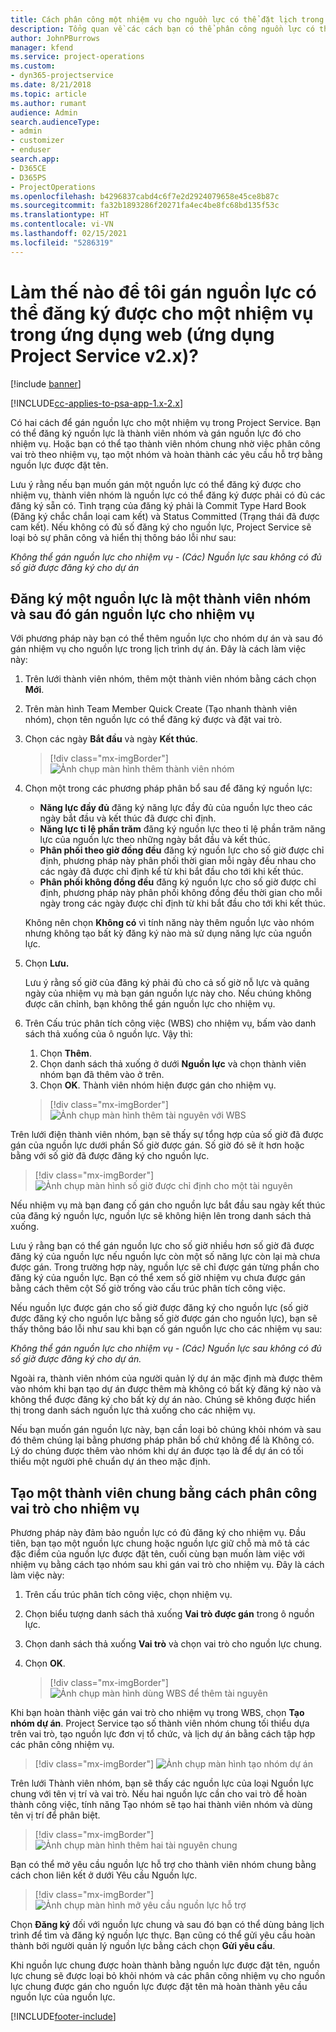 ```yaml
---
title: Cách phân công một nhiệm vụ cho nguồn lực có thể đặt lịch trong ứng dụng web
description: Tổng quan về các cách bạn có thể phân công nguồn lực có thể đặt lịch.
author: JohnPBurrows
manager: kfend
ms.service: project-operations
ms.custom:
- dyn365-projectservice
ms.date: 8/21/2018
ms.topic: article
ms.author: rumant
audience: Admin
search.audienceType:
- admin
- customizer
- enduser
search.app:
- D365CE
- D365PS
- ProjectOperations
ms.openlocfilehash: b4296837cabd4c6f7e2d2924079658e45ce8b87c
ms.sourcegitcommit: fa32b1893286f20271fa4ec4be8fc68bd135f53c
ms.translationtype: HT
ms.contentlocale: vi-VN
ms.lasthandoff: 02/15/2021
ms.locfileid: "5286319"
---
```

# <a name="how-do-i-assign-a-bookable-resource-to-a-task-in-the-web-app-project-service-app-v2x"></a>Làm thế nào để tôi gán nguồn lực có thể đăng ký được cho một nhiệm vụ trong ứng dụng web (ứng dụng Project Service v2.x)?

[!include [banner](../includes/psa-now-project-operations.md)]

[!INCLUDE[cc-applies-to-psa-app-1.x-2.x](../includes/cc-applies-to-psa-app-1x-2x.md)]

Có hai cách để gán nguồn lực cho một nhiệm vụ trong Project Service. Bạn có thể đăng ký nguồn lực là thành viên nhóm và gán nguồn lực đó cho nhiệm vụ. Hoặc bạn có thể tạo thành viên nhóm chung nhờ việc phân công vai trò theo nhiệm vụ, tạo một nhóm và hoàn thành các yêu cầu hỗ trợ bằng nguồn lực được đặt tên.

Lưu ý rằng nếu bạn muốn gán một nguồn lực có thể đăng ký được cho nhiệm vụ, thành viên nhóm là nguồn lực có thể đăng ký được phải có đủ các đăng ký sẵn có. Tình trạng của đăng ký phải là Commit Type Hard Book (Đăng ký chắc chắn loại cam kết) và Status Committed (Trạng thái đã được cam kết). Nếu không có đủ số đăng ký cho nguồn lực, Project Service sẽ loại bỏ sự phân công và hiển thị thông báo lỗi như sau:

*Không thể gán nguồn lực cho nhiệm vụ - (Các) Nguồn lực sau không có đủ số giờ được đăng ký cho dự án*

## <a name="book-a-resource-as-a-team-member-and-then-assign-the-resource-to-a-task"></a>Đăng ký một nguồn lực là một thành viên nhóm và sau đó gán nguồn lực cho nhiệm vụ

Với phương pháp này bạn có thể thêm nguồn lực cho nhóm dự án và sau đó gán nhiệm vụ cho nguồn lực trong lịch trình dự án. Đây là cách làm việc này:
1.  Trên lưới thành viên nhóm, thêm một thành viên nhóm bằng cách chọn **Mới**.
2.  Trên màn hình Team Member Quick Create (Tạo nhanh thành viên nhóm), chọn tên nguồn lực có thể đăng ký được và đặt vai trò.
3.  Chọn các ngày **Bắt đầu** và ngày **Kết thúc**.

    > [!div class="mx-imgBorder"] 
    > ![Ảnh chụp màn hình thêm thành viên nhóm](media/FAQ-Resources-to-Tasks2-1.png "Ảnh chụp màn hình thêm thành viên nhóm")
 
4.  Chọn một trong các phương pháp phân bổ sau để đăng ký nguồn lực:
    - **Năng lực đầy đủ** đăng ký năng lực đầy đủ của nguồn lực theo các ngày bắt đầu và kết thúc đã được chỉ định.
    - **Năng lực tỉ lệ phần trăm** đăng ký nguồn lực theo tỉ lệ phần trăm năng lực của nguồn lực theo những ngày bắt đầu và kết thúc.
    - **Phân phối theo giờ đồng đều** đăng ký nguồn lực cho số giờ được chỉ định, phương pháp này phân phối thời gian mỗi ngày đều nhau cho các ngày đã được chỉ định kể từ khi bắt đầu cho tới khi kết thúc.
    - **Phân phối không đồng đều** đăng ký nguồn lực cho số giờ được chỉ định, phương pháp này phân phối không đồng đều thời gian cho mỗi ngày trong các ngày được chỉ định từ khi bắt đầu cho tới khi kết thúc.

    Không nên chọn **Không có** vì tính năng này thêm nguồn lực vào nhóm nhưng không tạo bất kỳ đăng ký nào mà sử dụng năng lực của nguồn lực.
5.  Chọn **Lưu.**

    Lưu ý rằng số giờ của đăng ký phải đủ cho cả số giờ nỗ lực và quãng ngày của nhiệm vụ mà bạn gán nguồn lực này cho. Nếu chúng không được căn chỉnh, bạn không thể gán nguồn lực cho nhiệm vụ.

6.  Trên Cấu trúc phân tích công việc (WBS) cho nhiệm vụ, bấm vào danh sách thả xuống của ô nguồn lực. Vậy thì: 

    1. Chọn **Thêm**.
    2. Chọn danh sách thả xuống ở dưới **Nguồn lực** và chọn thành viên nhóm bạn đã thêm vào ở trên.
    3. Chọn **OK**. Thành viên nhóm hiện được gán cho nhiệm vụ.

    > [!div class="mx-imgBorder"] 
    > ![Ảnh chụp màn hình thêm tài nguyên với WBS](media/FAQ-Resources-to-Tasks2-2.png "Ảnh chụp màn hình thêm tài nguyên với WBS")
 
Trên lưới điện thành viên nhóm, bạn sẽ thấy sự tổng hợp của số giờ đã được gán của nguồn lực dưới phần Số giờ được gán. Số giờ đó sẽ ít hơn hoặc bằng với số giờ đã được đăng ký cho nguồn lực. 

> [!div class="mx-imgBorder"] 
> ![Ảnh chụp màn hình số giờ được chỉ định cho một tài nguyên](media/FAQ-Resources-to-Tasks2-3.png "Ảnh chụp màn hình số giờ được chỉ định cho một tài nguyên")
 
Nếu nhiệm vụ mà bạn đang cố gán cho nguồn lực bắt đầu sau ngày kết thúc của đăng ký nguồn lực, nguồn lực sẽ không hiện lên trong danh sách thả xuống.

Lưu ý rằng bạn có thể gán nguồn lực cho số giờ nhiều hơn số giờ đã được đăng ký của nguồn lực nếu nguồn lực còn một số năng lực còn lại mà chưa được gán. Trong trường hợp này, nguồn lực sẽ chỉ được gán từng phần cho đăng ký của nguồn lực. Bạn có thể xem số giờ nhiệm vụ chưa được gán bằng cách thêm cột Số giờ trống vào cấu trúc phân tích công việc.

Nếu nguồn lực được gán cho số giờ được đăng ký cho nguồn lực (số giờ được đăng ký cho nguồn lực bằng số giờ được gán cho nguồn lực), bạn sẽ thấy thông báo lỗi như sau khi bạn cố gán nguồn lực cho các nhiệm vụ sau:

*Không thể gán nguồn lực cho nhiệm vụ - (Các) Nguồn lực sau không có đủ số giờ được đăng ký cho dự án.*

Ngoài ra, thành viên nhóm của người quản lý dự án mặc định mà được thêm vào nhóm khi bạn tạo dự án được thêm mà không có bất kỳ đăng ký nào và không thể được đăng ký cho bất kỳ dự án nào. Chúng sẽ không được hiển thị trong danh sách nguồn lực thả xuống cho các nhiệm vụ.

Nếu bạn muốn gán nguồn lực này, bạn cần loại bỏ chúng khỏi nhóm và sau đó thêm chúng lại bằng phương pháp phân bổ chứ không để là Không có. Lý do chúng được thêm vào nhóm khi dự án được tạo là để dự án có tối thiểu một người phê chuẩn dự án theo mặc định.

## <a name="create-a-generic-team-member-through-role-assignment-on-tasks"></a>Tạo một thành viên chung bằng cách phân công vai trò cho nhiệm vụ

Phương pháp này đảm bảo nguồn lực có đủ đăng ký cho nhiệm vụ. Đầu tiên, bạn tạo một nguồn lực chung hoặc nguồn lực giữ chỗ mà mô tả các đặc điểm của nguồn lực được đặt tên, cuối cùng bạn muốn làm việc với nhiệm vụ bằng cách tạo nhóm sau khi gán vai trò cho nhiệm vụ. Đây là cách làm việc này:

1. Trên cấu trúc phân tích công việc, chọn nhiệm vụ.
2. Chọn biểu tượng danh sách thả xuống **Vai trò được gán** trong ô nguồn lực.
3. Chọn danh sách thả xuống **Vai trò** và chọn vai trò cho nguồn lực chung.
4. Chọn **OK**.

    > [!div class="mx-imgBorder"] 
    > ![Ảnh chụp màn hình dùng WBS để thêm tài nguyên](media/FAQ-Resources-to-Tasks2-4.png "Ảnh chụp màn hình dùng WBS để thêm tài nguyên")
 
Khi bạn hoàn thành việc gán vai trò cho nhiệm vụ trong WBS, chọn **Tạo nhóm dự án**. Project Service tạo số thành viên nhóm chung tối thiểu dựa trên vai trò, tạo nguồn lực đơn vị tổ chức, và lịch dự án bằng cách tập hợp các phân công nhiệm vụ.

> [!div class="mx-imgBorder"] 
> ![Ảnh chụp màn hình tạo nhóm dự án](media/FAQ-Resources-to-Tasks2-5.png "Ảnh chụp màn hình tạo nhóm dự án")
 
Trên lưới Thành viên nhóm, bạn sẽ thấy các nguồn lực của loại Nguồn lực chung với tên vị trí và vai trò. Nếu hai nguồn lực cần cho vai trò để hoàn thành công việc, tính năng Tạo nhóm sẽ tạo hai thành viên nhóm và dùng tên vị trí để phân biệt.

> [!div class="mx-imgBorder"] 
> ![Ảnh chụp màn hình thêm hai tài nguyên chung](media/FAQ-Resources-to-Tasks2-6.png "Ảnh chụp màn hình thêm hai tài nguyên chung")
 
Bạn có thể mở yêu cầu nguồn lực hỗ trợ cho thành viên nhóm chung bằng cách chon liên kết ở dưới Yêu cầu Nguồn lực.

> [!div class="mx-imgBorder"] 
> ![Ảnh chụp màn hình mở yêu cầu nguồn lực hỗ trợ](media/FAQ-Resources-to-Tasks2-7.png "Ảnh chụp màn hình mở yêu cầu nguồn lực hỗ trợ")

Chọn **Đăng ký** đối với nguồn lực chung và sau đó bạn có thể dùng bảng lịch trình để tìm và đăng ký nguồn lực thực. Bạn cũng có thể gửi yêu cầu hoàn thành bởi người quản lý nguồn lực bằng cách chọn **Gửi yêu cầu**.

Khi nguồn lực chung được hoàn thành bằng nguồn lực được đặt tên, nguồn lực chung sẽ được loại bỏ khỏi nhóm và các phân công nhiệm vụ cho nguồn lực chung được gán cho nguồn lực được đặt tên mà hoàn thành yêu cầu nguồn lực của nguồn lực.
 



[!INCLUDE[footer-include](../includes/footer-banner.md)]